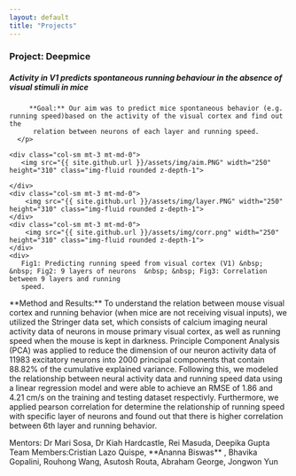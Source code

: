 ```yaml
---
layout: default
title: "Projects"
---
```




<div class="row gx-5 mb-5">
   <h3 class="fw-bold border-bottom pb-3 mb-5">Project: Deepmice</h3>
        <h5> Activity in V1 predicts spontaneous running behaviour in the absence of visual stimuli in mice </h5>
      <p>
          
         **Goal:** Our aim was to predict mice spontaneous behavior (e.g. running speed)based on the activity of the visual cortex and find out the
          relation between neurons of each layer and running speed. 
      </p>   

    <div class="col-sm mt-3 mt-md-0">
       <img src="{{ site.github.url }}/assets/img/aim.PNG" width="250" height="310" class="img-fluid rounded z-depth-1">
     
    </div>
    <div class="col-sm mt-3 mt-md-0">
        <img src="{{ site.github.url }}/assets/img/layer.PNG" width="250" height="310" class="img-fluid rounded z-depth-1"> 
    </div>
    <div class="col-sm mt-3 mt-md-0">
        <img src="{{ site.github.url }}/assets/img/corr.png" width="250" height="310" class="img-fluid rounded z-depth-1">
    </div>
    <div>
       Fig1: Predicting running speed from visual cortex (V1) &nbsp; &nbsp; Fig2: 9 layers of neurons  &nbsp; &nbsp; Fig3: Correlation between 9 layers and running
       speed.
   </div>
   <div>  
      <p>
        **Method and Results:** To understand the relation between mouse visual cortex and running behavior (when mice are not receiving visual inputs), we utilized
        the Stringer data set, which consists of calcium imaging neural activity data of neurons in mouse primary visual cortex, as well as running speed when the
        mouse is kept in darkness. Principle Component Analysis (PCA) was applied to reduce the dimension of our neuron activity data of 11983 excitatory neurons into
        2000 principal components that contain 88.82% of the cumulative explained variance. Following this, we modeled the relationship between neural activity data
        and running speed data using a linear regression model and were able to achieve an RMSE of 1.86 and 4.21 cm/s on the training and testing dataset respectivly. 
        Furthermore, we applied pearson correlation for determine the relationship of running speed with specific layer of neurons and found out that there is higher
        correlation between 6th layer and running behavior. 
      </p>
      <p>
         Mentors: Dr Mari Sosa, Dr Kiah Hardcastle, Rei Masuda, Deepika Gupta
         Team Members:Cristian Lazo Quispe, **Ananna Biswas** , Bhavika Gopalini, Rouhong Wang, Asutosh Routa, Abraham George, Jongwon Yun
      </p> 
   </div>
</div>

